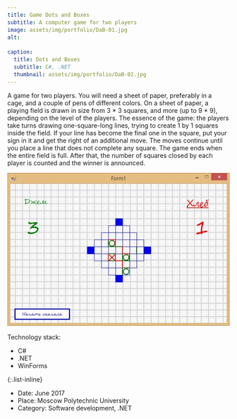 ```yaml
---
title: Game Dots and Boxes
subtitle: A computer game for two players
image: assets/img/portfolio/DaB-01.jpg
alt: 

caption:
  title: Dots and Boxes
  subtitle: C#, .NET
  thumbnail: assets/img/portfolio/DaB-02.jpg
---
```

A game for two players. You will need a sheet of paper, preferably in a cage, and a couple of pens of different colors. On a sheet of paper, a playing field is drawn in size from 3 * 3 squares, and more (up to 9 * 9), depending on the level of the players. The essence of the game: the players take turns drawing one-square-long lines, trying to create 1 by 1 squares inside the field. If your line has become the final one in the square, put your sign in it and get the right of an additional move. The moves continue until you place a line that does not complete any square. The game ends when the entire field is full. After that, the number of squares closed by each player is counted and the winner is announced.

<img src="assets/img/portfolio/DaB-02.jpg" alt="Game field">

Technology stack:
- С#
- .NET
- WinForms

{:.list-inline}
- Date: June 2017
- Place: Moscow Polytechnic University
- Category: Software development, .NET


